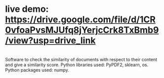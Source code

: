 live demo: https://drive.google.com/file/d/1CR0vfoaPvsMJUfq8jYerjcCrk8TxBmb9/view?usp=drive_link
=
<br>
Software to check the similarity of documents with respect to their content and give a similarity score.
Python libraries used: PyPDF2, sklearn, os.
Python packages used: numpy.
